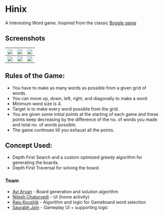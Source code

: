 # Hinix

A Interesting Word game. Inspired from the classic [Boggle game](https://en.wikipedia.org/wiki/Boggle)

## Screenshots

| ![](http://i.imgur.com/xmA4t4S.png) | ![](http://i.imgur.com/Hr9U1jP.png) | ![](http://i.imgur.com/OSk0yxN.png) |
|-------------------------------------|-------------------------------------|-------------------------------------|
| ![](http://i.imgur.com/RmrnuRG.png) | ![](http://i.imgur.com/HFL0KLr.png) | ![](http://i.imgur.com/9BvsuNf.png) |

## Rules of the Game: 
+ You have to make as many words as possible from a given grid of words.
+ You can move up, down, left, right, and diagonally to make a word.
+ Minimum word size is 4.
+ Target is to make every word possible from the grid.
+ You are given some initial points at the starting of each game and these points keep decreasing by the difference of the no. of words you made and total no. of words possible.
+ The game continues till you exhaust all the points.

## Concept Used:

+ Depth First Search and a custom optmized greedy algorithm for generating the boards.
+ Depth First Traversal for solving the board.

### Team

* [Avi Aryan](https://github.com/aviaryan) - Board generation and solution algorithm
* [Nilesh Chaturvedi](https://github.com/Nilesh4145) - UI (home activity)
* [Raju Koushik](https://github.com/RajuKoushik) - Algorithm and logic for Gameboard word selection
* [Saurabh Jain](https://github.com/saurabhjn76) - Gameplay UI + supporting logic
